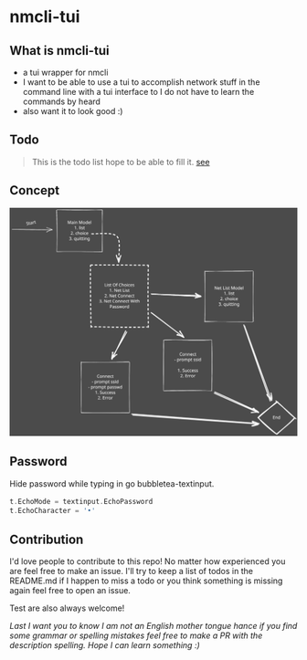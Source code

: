# nmcli-tui

## What is nmcli-tui

- a tui wrapper for nmcli
- I want to be able to use a tui to accomplish network stuff in the command line
with a tui interface to I do not have to learn the commands by heard
- also want it to look good :)

## Todo

> This is the todo list hope to be able to fill it. [see](#Contribution)

## Concept

![Network Cli Concept Pic](./img/network-cli.svg) 

## Password

Hide password while typing in go bubbletea-textinput.

```go
t.EchoMode = textinput.EchoPassword
t.EchoCharacter = '•'
```
## Contribution

I'd love people to contribute to this repo! No matter how experienced you are
feel free to make an issue. I'll try to keep a list of todos in the README.md
if I happen to miss a todo or you think something is missing again feel free to
open an issue.

Test are also always welcome!

*Last I want you to know I am not an English mother tongue hance if you find some
grammar or spelling mistakes feel free to make a PR with the description spelling.
Hope I can learn something :)*
